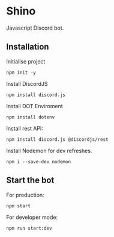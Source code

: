 # Shino
 Javascript Discord bot.


## Installation
 Initialise project
 ```
 npm init -y
 ```

 Install DiscordJS
 ```
 npm install discord.js
 ```

 Install DOT Enviroment
 ```
 npm install dotenv
 ```

  Install rest API:
 ```
 npm install discord.js @discordjs/rest
 ```

 Install Nodemon for dev refreshes.
 ```
 npm i --save-dev nodemon
 ```

## Start the bot
 For production:
 ```
 npm start
 ```
 
 For developer mode:
 ```
 npm run start:dev
 ```